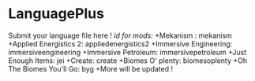 # LanguagePlus
Submit your language file here ! 
_id for mods:_ 
+Mekanism : mekanism
+Applied Energistics 2: appliedenergistics2
+Immersive Engineering: immersiveengineering
+Immersive Petroleum: immersivepetroleum
+Just Enough Items: jei
+Create: create
+Biomes O' plenty: biomesoplenty
+Oh The Biomes You'll Go: byg
+More will be updated !
